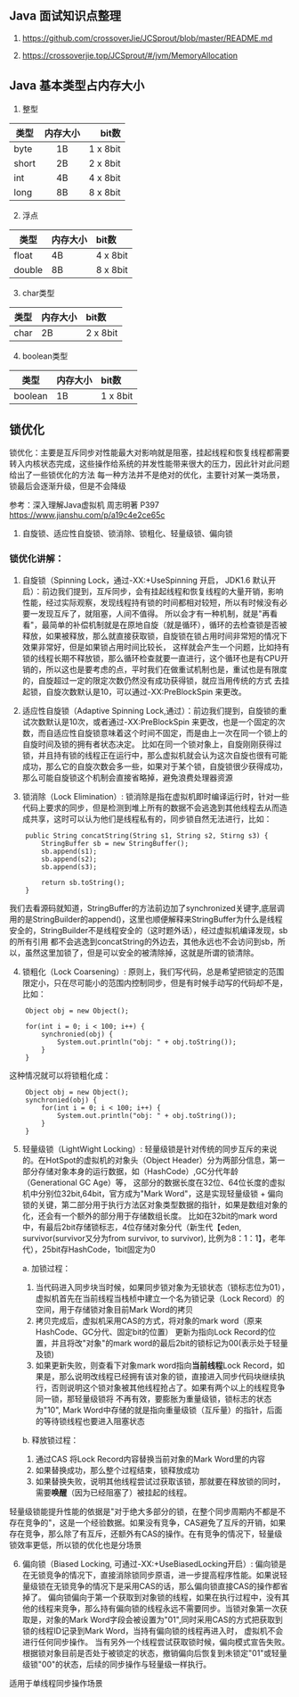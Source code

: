 ## Java 面试知识点整理
1. https://github.com/crossoverJie/JCSprout/blob/master/README.md

2. https://crossoverjie.top/JCSprout/#/jvm/MemoryAllocation

## Java 基本类型占内存大小
1. 整型

| 类型 |  内存大小    | bit数 |
|------|:----------:|------:|
| byte |  1B        | 1 x 8bit |
| short|  2B        | 2 x 8bit |
| int  |  4B        | 4 x 8bit |
| long |  8B        | 8 x 8bit |

2. 浮点

| 类型 | 内存大小     | bit数
|------|:------------|:--------|
| float| 4B          | 4 x 8bit|
|double | 8B         | 8 x 8bit|

3. char类型

| 类型 | 内存大小     | bit数
|------|:------------|:--------|
| char | 2B          | 2 x 8bit|

4. boolean类型

| 类型 | 内存大小     | bit数
|------|:------------|:--------|
| boolean | 1B       | 1 x 8bit|

## 锁优化

锁优化：主要是互斥同步对性能最大对影响就是阻塞，挂起线程和恢复线程都需要转入内核状态完成，这些操作给系统的并发性能带来很大的压力，因此针对此问题给出了一些锁优化的方法
每一种方法并不是绝对的优化，主要针对某一类场景，锁最后会逐渐升级，但是不会降级

参考：深入理解Java虚拟机 周志明著 P397
     https://www.jianshu.com/p/a19c4e2ce65c
     
1. 自旋锁、适应性自旋锁、锁消除、锁粗化、轻量级锁、偏向锁

### 锁优化讲解：

1. 自旋锁（Spinning Lock，通过-XX:+UseSpinning 开启， JDK1.6 默认开启）：前边我们提到，互斥同步，会有挂起线程和恢复线程的大量开销，影响性能，经过实际观察，发现线程持有锁的时间都相对较短，所以有时候没有必要一发现互斥了，就阻塞，人间不值得。
所以会才有一种机制，就是"再看看"，最简单的补偿机制就是在原地自旋（就是循环），循环的去检查锁是否被释放，如果被释放，那么就直接获取锁，自旋锁在锁占用时间非常短的情况下效果非常好，但是如果锁占用时间比较长，
这样就会产生一个问题，比如持有锁的线程长期不释放锁，那么循环检查就要一直进行，这个循环也是有CPU开销的，所以这也是要考虑的点，平时我们在做重试机制也是，重试也是有限度的，自旋超过一定的限定次数仍然没有成功获得锁，就应当用传统的方式
去挂起锁，自旋次数默认是10，可以通过-XX:PreBlockSpin 来更改。

2. 适应性自旋锁（Adaptive Spinning Lock,通过）：前边我们提到，自旋锁的重试次数默认是10次，或者通过-XX:PreBlockSpin 来更改，也是一个固定的次数，而自适应性自旋锁意味着这个时间不固定，而是由上一次在同一个锁上的自旋时间及锁的拥有者状态决定。
比如在同一个锁对象上，自旋刚刚获得过锁，并且持有锁的线程正在运行中，那么虚拟机就会认为这次自旋也很有可能成功，那么它的自旋次数会多一些，如果对于某个锁，自旋锁很少获得成功，那么可能自旋锁这个机制会直接省略掉，避免浪费处理器资源

3. 锁消除（Lock Elimination）: 锁消除是指在虚拟机即时编译运行时，针对一些代码上要求的同步，但是检测到堆上所有的数据不会逃逸到其他线程去从而造成共享，这时可以认为他们是线程私有的，同步锁自然无法进行，比如：
```
    public String concatString(String s1, String s2, Stirng s3) {
        StringBuffer sb = new StringBuffer();
        sb.append(s1);
        sb.append(s2);
        sb.append(s3);
        
        return sb.toString();
    }
```
我们去看源码就知道，StringBuffer的方法前边加了synchronized关键字,底层调用的是StringBuilder的append()，这里也顺便解释来StringBuffer为什么是线程安全的，StringBuilder不是线程安全的（这时题外话），经过虚拟机编译发现，sb 的所有引用
都不会逃逸到concatString的外边去，其他永远也不会访问到sb，所以，虽然这里加锁了，但是可以安全的被清除掉，这就是所谓的锁清除。

4. 锁粗化（Lock Coarsening）: 原则上，我们写代码，总是希望把锁定的范围限定小，只在尽可能小的范围内控制同步，但是有时候手动写的代码却不是，比如：
```
    Object obj = new Object();
    
    for(int i = 0; i < 100; i++) {
        synchronied(obj) {
            System.out.println("obj: " + obj.toString());   
        }
    }
```

这种情况就可以将锁粗化成：
```
    Object obj = new Object();
    synchronied(obj) {
        for(int i = 0; i < 100; i++) {
            System.out.println("obj: " + obj.toString());   
        }
    }
```

5. 轻量级锁（LightWight Locking）: 轻量级锁是针对传统的同步互斥的来说的。在HotSpot的虚拟机的对象头（Object Header）分为两部分信息，第一部分存储对象本身的运行数据，如（HashCode）,GC分代年龄（Generational GC Age）等，
这部分的数据长度在32位、64位长度的虚拟机中分别位32bit,64bit，官方成为"Mark Word"，这是实现轻量级锁 + 偏向锁的关键，第二部分用于执行方法区对象类型数据的指针，如果是数组对象的化，还会有一个额外的部分用于存储数组长度。
比如在32bit的mark word中，有最后2bit存储锁标志，4位存储对象分代（新生代【eden, survivor(survivor又分为from survivor, to survivor), 比例为8：1：1】，老年代），25bit存HashCode，1bit固定为0

    a. 加锁过程：
    1. 当代码进入同步块当时候，如果同步锁对象为无锁状态（锁标志位为01），虚拟机首先在当前线程当栈桢中建立一个名为锁记录（Lock Record）的空间，用于存储锁对象目前Mark Word的拷贝
    2. 拷贝完成后，虚拟机采用CAS的方式，将对象的mark word（原来HashCode、GC分代、固定bit的位置） 更新为指向Lock Record的位置，并且将改"对象"的mark word的最后2bit的锁标记为00(表示处于轻量及锁)
    3. 如果更新失败，则查看下对象mark word指向**当前线程**Lock Record，如果是，那么说明改线程已经拥有该对象的锁，直接进入同步代码块继续执行，否则说明这个锁对象被其他线程抢占了。如果有两个以上的线程竞争同一锁，那轻量级锁将
       不再有效，要膨胀为重量级锁，锁标志的状态为"10", Mark Word中存储的就是指向重量级锁（互斥量）的指针，后面的等待锁线程也要进入阻塞状态
       
    b. 释放锁过程：
    1. 通过CAS 将Lock Record内容替换当前对象的Mark Word里的内容
    2. 如果替换成功，那么整个过程结束，锁释放成功
    3. 如果替换失败，说明其他线程尝试过获取该锁，那就要在释放锁的同时，需要**唤醒**（因为已经阻塞了）被挂起的线程。
    
轻量级锁能提升性能的依据是"对于绝大多部分的锁，在整个同步周期内不都是不存在竞争的"，这是一个经验数据。如果没有竞争，CAS避免了互斥的开销，如果存在竞争，那么除了有互斥，还额外有CAS的操作。在有竞争的情况下，轻量级锁效率更低，所以锁的优化也是分场景

6. 偏向锁（Biased Locking, 可通过-XX:+UseBiasedLocking开启）: 偏向锁是在无锁竞争的情况下，直接消除锁同步原语，进一步提高程序性能。如果说轻量级锁在无锁竞争的情况下是采用CAS的话，那么偏向锁直接CAS的操作都省掉了。
偏向锁偏向于第一个获取到对象锁的线程，如果在执行过程中，没有其他的线程来竞争，那么持有偏向锁的线程永远不需要同步。当锁对象第一次获取是，对象的Mark Word字段会被设置为"01",同时采用CAS的方式把获取到锁的线程ID记录到Mark Word，当持有偏向锁的线程再进入时，
虚拟机不会进行任何同步操作。
当有另外一个线程尝试获取锁时候，偏向模式宣告失败。根据锁对象目前是否处于被锁定的状态，撤销偏向后恢复到未锁定"01"或轻量级锁"00"的状态，后续的同步操作与轻量级一样执行。

适用于单线程同步操作场景